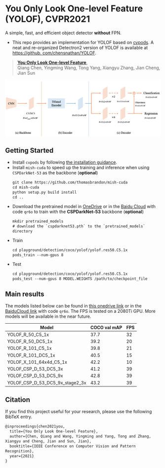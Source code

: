 # You Only Look One-level Feature (YOLOF), CVPR2021
A simple, fast, and efficient object detector **without** FPN.

- This repo provides an implementation for YOLOF based on [cvpods](https://github.com/Megvii-BaseDetection/cvpods). A neat and re-organized 
Detectron2 version of YOLOF is available at [https://github.
com/chensnathan/YOLOF](https://github.com/chensnathan/YOLOF).

> [**You Only Look One-level Feature**](https://arxiv.org/abs/2103.09460),            
> Qiang Chen, Yingming Wang, Tong Yang, Xiangyu Zhang, Jian Cheng, Jian Sun

![image](images/yolof.png)

## Getting Started

- Install `cvpods` by following [the installation guidance](README_cvpods.md).
- Install `mish-cuda` to speed up the training and inference when using `CSPDarkNet-53` as the backbone (**optional**)
    ```shell
    git clone https://github.com/thomasbrandon/mish-cuda
    cd mish-cuda
    python setup.py build install
    cd ..
    ```
- Download the pretrained model in [OneDrive](https://1drv.ms/u/s!AgM0VtBH3kV9imGxZX3n_TMQGtbP?e=YMgpGJ) or in the [Baidu Cloud](https://pan.baidu.com/s/1BSOncRYq6HeCQ8q2hrWowA) with code `qr6o` to train with the **CSPDarkNet-53** backbone (**optional**)
    ```shell
    mkdir pretrained_models
    # download the `cspdarknet53.pth` to the `pretrained_models` directory
    ```
- Train
    ```shell
    cd playground/detection/coco/yolof/yolof.res50.C5.1x
    pods_train --num-gpus 8
    ```
- Test
    ```shell
    cd playground/detection/coco/yolof/yolof.res50.C5.1x
    pods_test --num-gpus 8 MODEL.WEIGHTS /path/to/checkpoint_file
    ```
  
## Main results

The models listed below can be found in [this onedrive link](https://1drv.ms/u/s!AgM0VtBH3kV9imGxZX3n_TMQGtbP?e=YMgpGJ) or in the [BaiduCloud link](https://pan.baidu.com/s/1BSOncRYq6HeCQ8q2hrWowA) with code `qr6o`. The FPS is tested on a 2080Ti GPU.
More models will be available in the near future.

| Model                                     |  COCO val mAP |  FPS  |
|-------------------------------------------|---------------|-------|
| YOLOF_R_50_C5_1x                          |  37.7         |   32  |
| YOLOF_R_50_DC5_1x                         |  39.2         |   20  |
| YOLOF_R_101_C5_1x                         |  39.8         |   21  |
| YOLOF_R_101_DC5_1x                        |  40.5         |   15  |
| YOLOF_X_101_64x4d_C5_1x                   |  42.2         |   10  |
| YOLOF_CSP_D_53_DC5_3x                     |  41.2         |   39  |
| YOLOF_CSP_D_53_DC5_9x                     |  42.8         |   39  |
| YOLOF_CSP_D_53_DC5_9x_stage2_3x           |  43.2         |   39  |


## Citation

If you find this project useful for your research, please use the following BibTeX entry.

    @inproceedings{chen2021you,
      title={You Only Look One-level Feature},
      author={Chen, Qiang and Wang, Yingming and Yang, Tong and Zhang, Xiangyu and Cheng, Jian and Sun, Jian},
      booktitle={IEEE Conference on Computer Vision and Pattern Recognition},
      year={2021}
    }